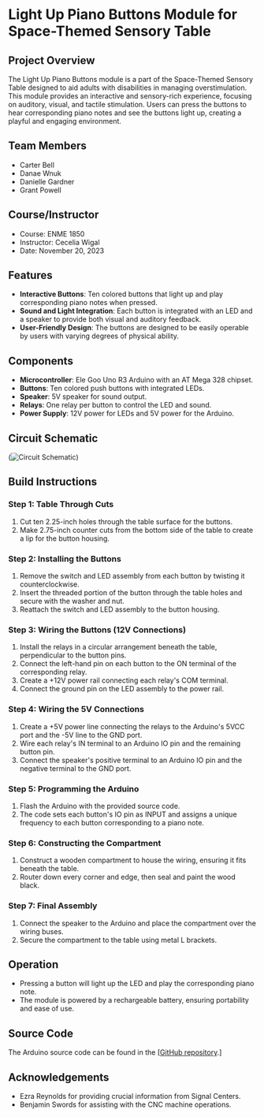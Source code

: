 # Light Up Piano Buttons Module for Space-Themed Sensory Table

## Project Overview
The Light Up Piano Buttons module is a part of the Space-Themed Sensory Table designed to aid adults with disabilities in managing overstimulation. This module provides an interactive and sensory-rich experience, focusing on auditory, visual, and tactile stimulation. Users can press the buttons to hear corresponding piano notes and see the buttons light up, creating a playful and engaging environment.

## Team Members
- Carter Bell
- Danae Wnuk
- Danielle Gardner
- Grant Powell

## Course/Instructor
- Course: ENME 1850
- Instructor: Cecelia Wigal
- Date: November 20, 2023

## Features
- **Interactive Buttons**: Ten colored buttons that light up and play corresponding piano notes when pressed.
- **Sound and Light Integration**: Each button is integrated with an LED and a speaker to provide both visual and auditory feedback.
- **User-Friendly Design**: The buttons are designed to be easily operable by users with varying degrees of physical ability.

## Components
- **Microcontroller**: Ele Goo Uno R3 Arduino with an AT Mega 328 chipset.
- **Buttons**: Ten colored push buttons with integrated LEDs.
- **Speaker**: 5V speaker for sound output.
- **Relays**: One relay per button to control the LED and sound.
- **Power Supply**: 12V power for LEDs and 5V power for the Arduino.

## Circuit Schematic
(![Circuit Schematic](https://github.com/OkimaSha/Sensory-Table-Simon-Says-Buttons/blob/main/Circuit%20Diagram))

## Build Instructions

### Step 1: Table Through Cuts
1. Cut ten 2.25-inch holes through the table surface for the buttons.
2. Make 2.75-inch counter cuts from the bottom side of the table to create a lip for the button housing.

### Step 2: Installing the Buttons
1. Remove the switch and LED assembly from each button by twisting it counterclockwise.
2. Insert the threaded portion of the button through the table holes and secure with the washer and nut.
3. Reattach the switch and LED assembly to the button housing.

### Step 3: Wiring the Buttons (12V Connections)
1. Install the relays in a circular arrangement beneath the table, perpendicular to the button pins.
2. Connect the left-hand pin on each button to the ON terminal of the corresponding relay.
3. Create a +12V power rail connecting each relay's COM terminal.
4. Connect the ground pin on the LED assembly to the power rail.

### Step 4: Wiring the 5V Connections
1. Create a +5V power line connecting the relays to the Arduino's 5VCC port and the -5V line to the GND port.
2. Wire each relay's IN terminal to an Arduino IO pin and the remaining button pin.
3. Connect the speaker's positive terminal to an Arduino IO pin and the negative terminal to the GND port.

### Step 5: Programming the Arduino
1. Flash the Arduino with the provided source code.
2. The code sets each button's IO pin as INPUT and assigns a unique frequency to each button corresponding to a piano note.

### Step 6: Constructing the Compartment
1. Construct a wooden compartment to house the wiring, ensuring it fits beneath the table.
2. Router down every corner and edge, then seal and paint the wood black.

### Step 7: Final Assembly
1. Connect the speaker to the Arduino and place the compartment over the wiring buses.
2. Secure the compartment to the table using metal L brackets.

## Operation
- Pressing a button will light up the LED and play the corresponding piano note.
- The module is powered by a rechargeable battery, ensuring portability and ease of use.

## Source Code
The Arduino source code can be found in the [[GitHub repository](https://github.com/OkimaSha/LightButtonModuleSensoryTable/blob/main/Ard-R3-Code.ino).]

## Acknowledgements
- Ezra Reynolds for providing crucial information from Signal Centers.
- Benjamin Swords for assisting with the CNC machine operations.


